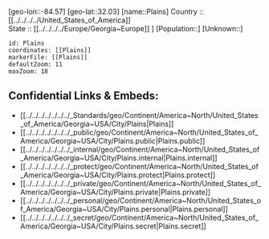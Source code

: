 ﻿---
location: [32.03,-84.57] 
mapzoom: [7,12] 
mapmarker: city 
type: City
tags:
- geo/City


SpocWebEntityId: 33398
isDeleted: false
confidential: public

---
[geo-lon::-84.57] 
[geo-lat::32.03] 
[name::Plains] 
Country :: [[../../../../United_States_of_America]]  
State :: [[../../../../Europe/Georgia~Europe]] ] 
[Population::] 
[Unknown::] 


```leaflet
id: Plains
coordinates: [[Plains]] 
markerFile: [[Plains]] 
defaultZoom: 11 
maxZoom: 18
```


## Confidential Links & Embeds: 
- [[../../../../../../../_Standards/geo/Continent/America~North/United_States_of_America/Georgia~USA/City/Plains|Plains]] 
- [[../../../../../../../_public/geo/Continent/America~North/United_States_of_America/Georgia~USA/City/Plains.public|Plains.public]] 
- [[../../../../../../../_internal/geo/Continent/America~North/United_States_of_America/Georgia~USA/City/Plains.internal|Plains.internal]] 
- [[../../../../../../../_protect/geo/Continent/America~North/United_States_of_America/Georgia~USA/City/Plains.protect|Plains.protect]] 
- [[../../../../../../../_private/geo/Continent/America~North/United_States_of_America/Georgia~USA/City/Plains.private|Plains.private]] 
- [[../../../../../../../_personal/geo/Continent/America~North/United_States_of_America/Georgia~USA/City/Plains.personal|Plains.personal]] 
- [[../../../../../../../_secret/geo/Continent/America~North/United_States_of_America/Georgia~USA/City/Plains.secret|Plains.secret]] 
